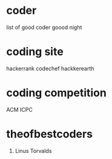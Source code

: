 # coder
list of good coder
goood night

# coding site
hackerrank
codechef
hackkerearth

# coding competition
ACM ICPC

# theofbestcoders
1. Linus Torvalds
